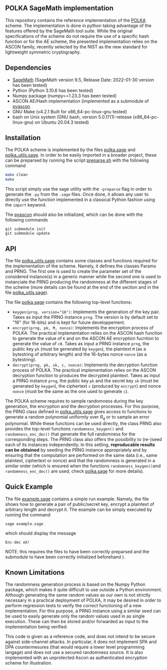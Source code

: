 ## POLKA SageMath implementation

This repository contains the reference implementation of the [POLKA](https://eprint.iacr.org/2022/873) scheme. The implementation is done in python taking advantage of the features offered by the SageMath tool suite. While the original specifications of the scheme do not require the use of a specific hash function or for the AE scheme, the presented implementation relies on the ASCON family, recently selected by the NIST as the new standard for lightweight symmetric cryptography. 

## Dependencies 

* [SageMath](https://www.sagemath.org/) (SageMath version 9.5, Release Date: 2022-01-30 version has been tested)
* Python (Python 3.10.6 has been tested)
* Numpy package (numpy==1.23.3 has been tested)
* ASCON AE/Hash implementation (implemented as a submodule of [pyascon](https://github.com/meichlseder/pyascon)
* GNU Make (v4.2.1 Built for x86_64-pc-linux-gnu tested)
* bash on Unix system (GNU bash, version 5.0.17(1)-release (x86_64-pc-linux-gnu) on Ubuntu 20.04.3 tested)

## Installation 

The POLKA scheme is implemented by the files [polka.sage](polka.sage) and [polka_utils.sage](polka_utils.sage). In order to be easily imported in 
a broader project, these can be preparsed by running the script [preparse.sh](preparse.sh) with the following command

```bash
make clean
make
```

This script simply use the sage utility with the `-preparse` flag in order to generate the `.py` from the `.sage` files. Once done, it allows any user to directly use the function implemented in a classical Python fashion using the `import` keyword. 

The [pyascon](https://github.com/meichlseder/pyascon) should also be initialized, which can be done with the following commands
```
git submodule init 
git submodule update
```

## API
The file [polka_utils.sage](polka_utils.sage) contains some classes and functions required for the implementation of the scheme. Namely, it defines the classes Params and PRNG. The first one is used to create the parameter set of the considered instance(s) in a generic manner while the second one is used to instanciate the PRNG producing the randomness at the different stages of the scheme (more details can be found at the end of the section and in the file [polka_utils.sage](polka_utils.sage)).

The file [polka.sage](polka.sage) contains the following top-level functions:
* `keygen(prng, version="16")`:  Implements the generation of the key pair. Takes as input the PRNG instance `prng`.  The version is by default set to "16" (for 16-bits) and is kept for future developpement. 
* `encrypt(prng, pk, M, nonce)`: Implements the encryption process of POLKA. The practical implementation relies on the ASCON hash function to generate the value of `K` and on the ASCON AE encryption fucntion to generate the value of `c0`.  Takes as input a PRNG instance `prng`, the public key `pk` (must be generated by `keygen`), the plaintext `M` (as a bytestring of arbitrary length) and the 16-bytes nonce `nonce` (as a bytestring).
* `decrypt(prng, pk, sk, c, nonce)`:
Implements the decryption function process of POLKA. The practical implementation relies on the ASCON decryption function to produces the decrypted plaintext. Takes as input a PRNG instance `prng`, the public key `pk` and the secret key `sk` (must be generated by `keygen`), the ciphertext `c` (produced by `encrypt`) and nonce `nonce` (must be the same as the one used to generate `c`).

The POLKA scheme requires to sample randomness during the key generation, the encryption and the decryption processes. For this purpose, the PRNG class defined in [polka_utils.sage](polka_utils.sage) gives access to functions to generate a random polynomial uniformly over $R_q$ or to sample an error polynomial. While these functions can be used directly, the class PRNG also provides the top-level functions `randomness_keygen()` and `randomness_enc_dec()` that generate the full randomness for the corresponding steps. The PRNG class also offers the possibility to (re-)seed each of its instances independently. In this setting, **reproducable results can be obtained** by seeding the PRNG instance appropriately and by ensuring that the computation are performed on the same data (i.e., same plaintext, ciphertext or nonce) and that the randomness is generated in a similar order (which is ensured when the functions `randomness_keygen()`and `randomness_enc_dec()` are used, check [polka.sage](polka.sage) for more details). 

## Quick Example

The file [example.sage](example.sage) contains a simple run example. Namely, the file shows how to generate a pair of public/secret key, encrypt a plaintext of arbitrary length and decrypt it. The example can be simply executed by running the command

```
sage example.sage
```
which should display the message 
```
Enc-dec ok!
```
NOTE: this requires the files to have been correctly preparsed and the submodule to have been correctly initialized beforehand ).

## Known Limitations 

The randomness generation process is based on the Numpy Python package, which makes it quite difficult to use outside a Python environment. Although generating the same random values as our own is not strictly necessary in a practical deployment of POLKA, it may be desired in order to perform regression tests to verify the correct functioning of a new implementation. For this purpose, a PRNG instance using a similar seed can be used to easily generate only the random values used in as single execution. These can then be stored and/or forwarded as input to the implementation being verified.

This code is given as a reference code, and does not intend to be secure against side-channel attacks. In particular, it does not implement SPA and DPA countermesures (that would require a lower level programming langage) and does not use a secured randomness source. It is also implemented with an unprotected Ascon as authenticated encryption scheme for illustration.

